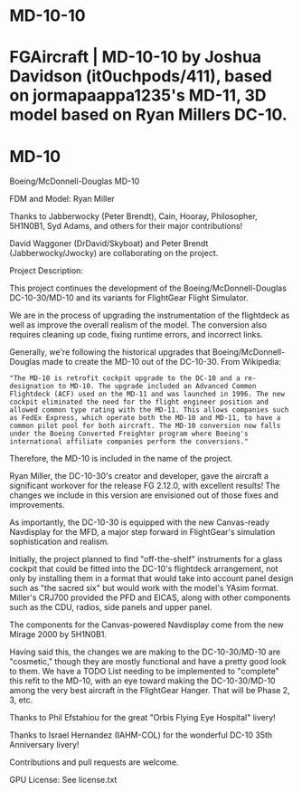 # MD-10-10
FGAircraft | MD-10-10 by Joshua Davidson (it0uchpods/411), based on jormapaappa1235's MD-11, 3D model based on Ryan Millers DC-10.
=======
MD-10
==============
Boeing/McDonnell-Douglas MD-10

FDM and Model: Ryan Miller

Thanks to Jabberwocky (Peter Brendt), Cain, Hooray, Philosopher, 5H1N0B1, Syd Adams, and others for their major contributions!

David Waggoner (DrDavid/Skyboat) and Peter Brendt (Jabberwocky/Jwocky) are collaborating on the project.

Project Description:

This project continues the development of the Boeing/McDonnell-Douglas DC-10-30/MD-10 and its variants for FlightGear Flight Simulator.

We are in the process of upgrading the instrumentation of the flightdeck as well as improve the overall realism of the model.  The conversion also requires cleaning up code, fixing runtime errors, and incorrect links.

Generally, we're following the historical upgrades that Boeing/McDonnell-Douglas made to create the MD-10 out of the DC-10-30. From Wikipedia:

	"The MD-10 is retrofit cockpit upgrade to the DC-10 and a re-designation to MD-10. The upgrade included an Advanced Common Flightdeck (ACF) used on the MD-11 and was launched in 1996. The new cockpit eliminated the need for the flight engineer position and allowed common type rating with the MD-11. This allows companies such as FedEx Express, which operate both the MD-10 and MD-11, to have a common pilot pool for both aircraft. The MD-10 conversion now falls under the Boeing Converted Freighter program where Boeing's international affiliate companies perform the conversions."

Therefore, the MD-10 is included in the name of the project.

Ryan Miller, the DC-10-30's creator and developer, gave the aircraft a significant workover for the release FG 2.12.0, with excellent results! The changes we include in this version are envisioned out of those fixes and improvements.

As importantly, the DC-10-30 is equipped with the new Canvas-ready Navdisplay for the MFD, a major step forward in FlightGear's simulation sophistication and realism.

Initially, the project planned to find "off-the-shelf" instruments for a glass cockpit that could be fitted into the DC-10's flightdeck arrangement, not only by installing them in a format that would take into account panel design such as "the sacred six" but would work with the model's YAsim format.  Miller's CRJ700 provided the PFD and EICAS, along with other components such as the CDU, radios, side panels and upper panel.

The components for the Canvas-powered Navdisplay come from the new Mirage 2000 by 5H1N0B1.  

Having said this, the changes we are making to the DC-10-30/MD-10 are "cosmetic," though they are mostly functional and have a pretty good look to them. We have a TODO List needing to be implemented to "complete" this refit to the MD-10, with an eye toward making the DC-10-30/MD-10 among the very best aircraft in the FlightGear Hanger. That will be Phase 2, 3, etc.

Thanks to Phil Efstahiou for the great "Orbis Flying Eye Hospital" livery!

Thanks to Israel Hernandez (IAHM-COL) for the wonderful DC-10 35th Anniversary livery!

Contributions and pull requests are welcome.

GPU License:  See license.txt
